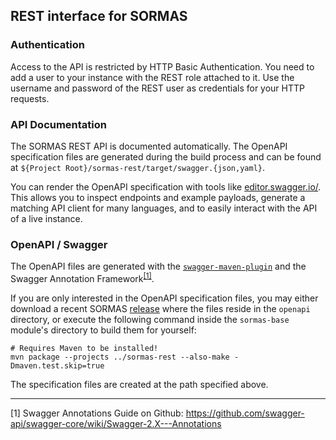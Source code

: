 ## REST interface for SORMAS
### Authentication
Access to the API is restricted by HTTP Basic Authentication. You need to add a user to your instance with the
REST role attached to it. Use the username and password of the REST user as credentials for your HTTP requests.

### API Documentation
The SORMAS REST API is documented automatically. The OpenAPI specification files are generated during the build process 
and can be found at `${Project Root}/sormas-rest/target/swagger.{json,yaml}`.

You can render the OpenAPI specification with tools like [editor.swagger.io/](https://editor.swagger.io/). This allows 
you to inspect endpoints and example payloads, generate a matching API client for many languages, and to easily interact 
with the API of a live instance.

### OpenAPI / Swagger
The OpenAPI files are generated with the [`swagger-maven-plugin`](https://github.com/openapi-tools/swagger-maven-plugin)
and the Swagger Annotation Framework<sup>[[1]]([SwaggerAnnotations])</sup>.

If you are only interested in the OpenAPI specification files, you may either download a recent SORMAS 
[release](https://github.com/hzi-braunschweig/SORMAS-Project/releases/) where the files reside in the `openapi` 
directory, or execute the following command inside the `sormas-base` module's directory to build them for yourself:
 ```
 # Requires Maven to be installed!
 mvn package --projects ../sormas-rest --also-make -Dmaven.test.skip=true
 ```
 The specification files are created at the path specified above.

--- 

<a id="SwaggerAnnotations"></a>\[1] Swagger Annotations Guide on Github: <https://github.com/swagger-api/swagger-core/wiki/Swagger-2.X---Annotations>
